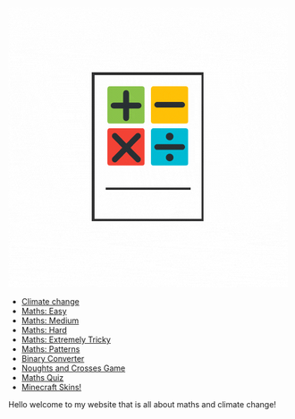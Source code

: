 <img src="noah-loveridge.gif">

<ul>
    <li><a href="climate_change.html">Climate change</a></li>
    <li><a href="easy.html">Maths: Easy</a></li>
    <li><a href="medium.html">Maths: Medium</a></li>
    <li><a href="hard.html">Maths: Hard</a></li>
    <li><a href="extremely_tricky.html">Maths: Extremely Tricky</a></li>
    <li><a href="patterns.html">Maths: Patterns</a></li>
    <li><a href="binary_converter.html">Binary Converter</a></li>
    <li><a href="noughts_and_crosses.html">Noughts and Crosses Game</a></li>
    <li><a href="maths_quiz.html">Maths Quiz</a></li>
    <li><a href="minecraft_skins.html">Minecraft Skins!</a></li>
</ul>

<p>Hello welcome to my website that is all about maths and climate change!</p>


